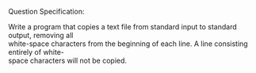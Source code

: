 Question Specification:  
  
Write a program that copies a text file from standard input to standard output, removing all  
white-space characters from the beginning of each line. A line consisting entirely of white-  
space characters will not be copied.

